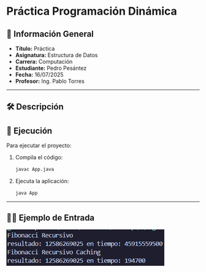 # Práctica Programación Dinámica

## 📌 Información General

- **Título:** Práctica 
- **Asignatura:** Estructura de Datos
- **Carrera:** Computación
- **Estudiante:** Pedro Pesántez
- **Fecha:** 16/07/2025
- **Profesor:** Ing. Pablo Torres
---

## 🛠️ Descripción

## 🚀 Ejecución

Para ejecutar el proyecto:

1. Compila el código:
    ```bash
    javac App.java
    ```
2. Ejecuta la aplicación:
    ```bash
    java App
    ```

---

## 🧑‍💻 Ejemplo de Entrada
![alt text](image-1.png)